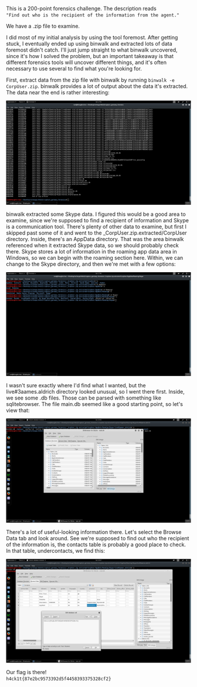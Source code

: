 This is a 200-point forensics challenge. The description reads
<br>
`"Find out who is the recipient of the information from the agent."`

We have a .zip file to examine.

I did most of my initial analysis by using the tool foremost. After getting stuck, I eventually ended up using binwalk and extracted lots of data foremost didn't catch. I'll just jump straight to what binwalk uncovered, since it's how I solved the problem, but an important takeaway is that different forensics tools will uncover different things, and it's often necessary to use several to find what you're looking for.

First, extract data from the zip file with binwalk by running <code>binwalk -e CorpUser.zip</code>. binwalk provides a lot of output about the data it's extracted. The data near the end is rather interesting:

![alt text](https://github.com/JosiahPierce/writeups/blob/master/images/h4ck1t_germany_forensics1.png "Extraction")

binwalk extracted some Skype data. I figured this would be a good area to examine, since we're supposed to find a recipient of information and Skype is a communication tool. There's plenty of other data to examine, but first I skipped past some of it and went to the _CorpUser.zip.extracted/CorpUser directory. Inside, there's an AppData directory. That was the area binwalk referenced when it extracted Skype data, so we should probably check there. Skype stores a lot of information in the roaming app data area in Windows, so we can begin with the roaming section here. Within, we can change to the Skype directory, and then we're met with a few options:

![alt text](https://github.com/JosiahPierce/writeups/blob/master/images/h4ck1t_germany_forensics2.png "Skype directory")

I wasn't sure exactly where I'd find what I wanted, but the live#3aames.aldrich directory looked unusual, so I went there first. Inside, we see some .db files. Those can be parsed with something like sqlitebrowser. The file main.db seemed like a good starting point, so let's view that:

![alt text](https://github.com/JosiahPierce/writeups/blob/master/images/h4ck1t_germany_forensics3.png "main.db")

There's a lot of useful-looking information there. Let's select the Browse Data tab and look around. See we're supposed to find out who the recipient of the information is, the contacts table is probably a good place to check. In that table, undercontacts, we find this:

![alt text](https://github.com/JosiahPierce/writeups/blob/master/images/h4ck1t_germany_forensics4.png "Flag")

Our flag is there!
<br>
`h4ck1t{87e2bc9573392d5f4458393375328cf2}`

